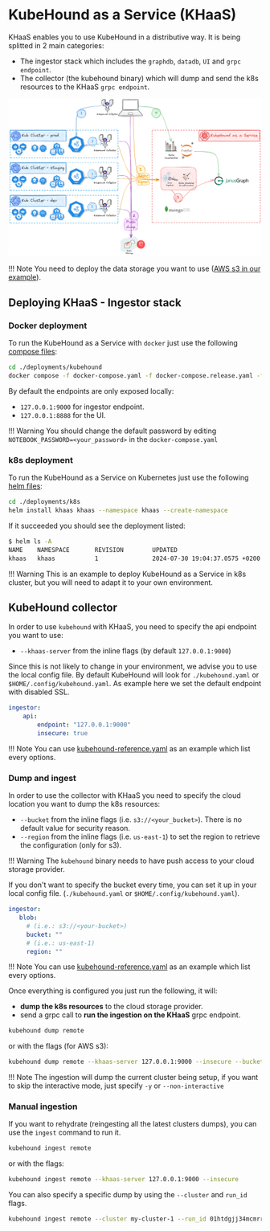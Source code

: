 # KubeHound as a Service (KHaaS)

KHaaS enables you to use KubeHound in a distributive way. It is being splitted in 2 main categories:

* The ingestor stack which includes the `graphdb`, `datadb`, `UI` and `grpc endpoint`.
* The collector (the kubehound binary) which will dump and send the k8s resources to the KHaaS `grpc endpoint`.

[![](../images/khaas-architecture.png)](../images/khaas-architecture.png)

!!! Note
    You need to deploy the data storage you want to use ([AWS s3 in our example](https://github.com/DataDog/KubeHound/tree/main/deployments/terraform)).

## Deploying KHaaS - Ingestor stack

### Docker deployment

To run the KubeHound as a Service with `docker` just use the following [compose files](https://github.com/DataDog/KubeHound/tree/main/deployments/kubehound):

```bash
cd ./deployments/kubehound
docker compose -f docker-compose.yaml -f docker-compose.release.yaml -f docker-compose.release.ingestor.yaml up -d
```

By default the endpoints are only exposed locally:

* `127.0.0.1:9000` for ingestor endpoint.
* `127.0.0.1:8888` for the UI.

!!! Warning
    You should change the default password by editing `NOTEBOOK_PASSWORD=<your_password>` in the `docker-compose.yaml`


### k8s deployment

To run the KubeHound as a Service on Kubernetes just use the following [helm files](https://github.com/DataDog/KubeHound/tree/main/deployments/k8s):


```bash
cd ./deployments/k8s
helm install khaas khaas --namespace khaas --create-namespace
```

If it succeeded you should see the deployment listed:

```bash
$ helm ls -A
NAME    NAMESPACE       REVISION        UPDATED                                 STATUS          CHART              APP VERSION
khaas   khaas           1               2024-07-30 19:04:37.0575 +0200 CEST     deployed        kubehound-0.0.1
```

!!! Warning
    This is an example to deploy KubeHound as a Service in k8s cluster, but you will need to adapt it to your own environment.

## KubeHound collector

In order to use `kubehound` with KHaaS, you need to specify the api endpoint you want to use:

* `--khaas-server` from the inline flags (by default `127.0.0.1:9000`)

Since this is not likely to change in your environment, we advise you to use the local config file. By default KubeHound will look for `./kubehound.yaml` or `$HOME/.config/kubehound.yaml`. As example here we set the default endpoint with disabled SSL.

```yaml
ingestor:
    api: 
        endpoint: "127.0.0.1:9000"
        insecure: true
```

!!! Note
    You can use [kubehound-reference.yaml](https://github.com/DataDog/KubeHound/blob/main/configs/etc/kubehound-reference.yaml) as an example which list every options.

### Dump and ingest

In order to use the collector with KHaaS you need to specify the cloud location you want to dump the k8s resources:

* `--bucket` from the inline flags (i.e. `s3://<your_bucket>`). There is no default value for security reason.
* `--region` from the inline flags (i.e. `us-east-1`) to set the region to retrieve the configuration (only for s3).

!!! Warning
    The `kubehound` binary needs to have push access to your cloud storage provider.

If you don't want to specify the bucket every time, you can set it up in your local config file.
(`./kubehound.yaml` or `$HOME/.config/kubehound.yaml`).

```yaml
ingestor:
   blob:
     # (i.e.: s3://<your-bucket>)
     bucket: ""
     # (i.e.: us-east-1)
     region: ""
```

!!! Note
    You can use [kubehound-reference.yaml](https://github.com/DataDog/KubeHound/blob/main/configs/etc/kubehound-reference.yaml) as an example which list every options.

Once everything is configured you just run the following, it will:

* **dump the k8s resources** to the cloud storage provider.
* send a grpc call to **run the ingestion on the KHaaS** grpc endpoint.

```bash
kubehound dump remote
```

or with the flags (for AWS s3):

```bash
kubehound dump remote --khaas-server 127.0.0.1:9000 --insecure --bucket s3://<your_bucket> --region  us-east-1
```

!!! Note
    The ingestion will dump the current cluster being setup, if you want to skip the interactive mode, just specify `-y` or `--non-interactive`


### Manual ingestion

If you want to rehydrate (reingesting all the latest clusters dumps), you can use the `ingest` command to run it. 

```bash
kubehound ingest remote
```

or with the flags:

```bash
kubehound ingest remote --khaas-server 127.0.0.1:9000 --insecure
```

You can also specify a specific dump by using the `--cluster` and `run_id` flags.

```bash
kubehound ingest remote --cluster my-cluster-1 --run_id 01htdgjj34mcmrrksw4bjy2e94
```